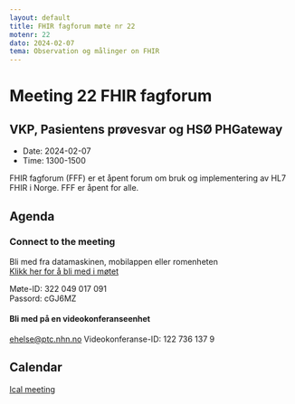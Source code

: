 ```yaml
---
layout: default
title: FHIR fagforum møte nr 22
motenr: 22
dato: 2024-02-07
tema: Observation og målinger on FHIR
---
```


# Meeting 22 FHIR fagforum

## VKP, Pasientens prøvesvar og HSØ PHGateway

* Date: 2024-02-07
* Time: 1300-1500

FHIR fagforum (FFF) er et åpent forum om bruk og implementering av HL7 FHIR i Norge. FFF er åpent for alle.

## Agenda

### Connect to the meeting

Bli med fra datamaskinen, mobilappen eller romenheten  
[Klikk her for å bli med i møtet](https://teams.microsoft.com/l/meetup-join/19%3ameeting_YTk2YjVlMGMtODNlOC00NjQ5LWJlYmUtMGNjMGQ4YWJiMjUw%40thread.v2/0?context=%7b%22Tid%22%3a%221f8fc8cc-99b4-410a-95fa-286dd143b04d%22%2c%22Oid%22%3a%22a216d89f-4166-4e08-9907-183e70a2a420%22%7d)

Møte-ID: 322 049 017 091  
Passord: cGJ6MZ  

#### Bli med på en videokonferanseenhet

[ehelse@ptc.nhn.no](ehelse@ptc.nhn.no)
Videokonferanse-ID: 122 736 137 9  

## Calendar

[Ical meeting](ical/FHIR%20fagforum%20%2322.ics)